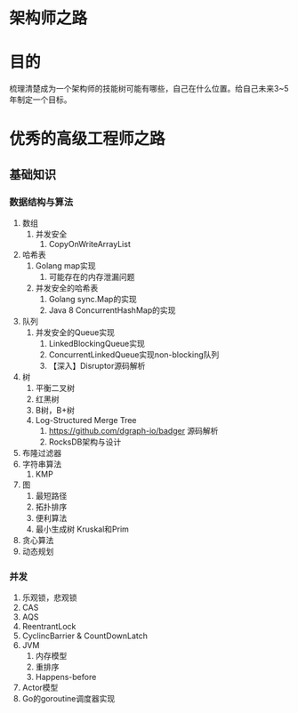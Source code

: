 # 架构师之路

# 目的

梳理清楚成为一个架构师的技能树可能有哪些，自己在什么位置。给自己未来3~5年制定一个目标。



# 优秀的高级工程师之路

## 基础知识

### 数据结构与算法

1. 数组
   1. 并发安全
      1. CopyOnWriteArrayList
2. 哈希表
   1. Golang map实现
      1. 可能存在的内存泄漏问题 
   2. 并发安全的哈希表
      1. Golang sync.Map的实现
      2. Java 8 ConcurrentHashMap的实现
3. 队列
   1. 并发安全的Queue实现
      1. LinkedBlockingQueue实现
      2. ConcurrentLinkedQueue实现non-blocking队列
      3. 【深入】Disruptor源码解析
4. 树
   1. 平衡二叉树
   2. 红黑树
   3. B树，B+树
   4. Log-Structured Merge Tree
      1. https://github.com/dgraph-io/badger 源码解析
      2. RocksDB架构与设计
5. 布隆过滤器
6. 字符串算法
   1. KMP
7. 图
   1. 最短路径
   2. 拓扑排序
   3. 便利算法
   4. 最小生成树 Kruskal和Prim
8. 贪心算法
9. 动态规划

### 并发

1. 乐观锁，悲观锁
2. CAS
3. AQS
4. ReentrantLock
5. CyclincBarrier & CountDownLatch
6. JVM
   1. 内存模型
   2. 重排序
   3. Happens-before
7. Actor模型
8. Go的goroutine调度器实现

